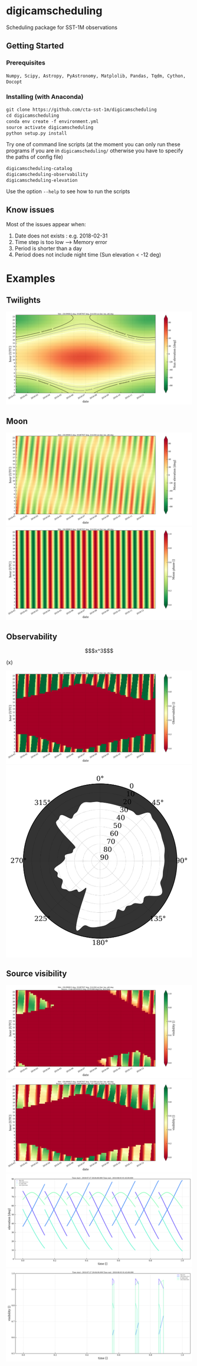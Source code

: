 # digicamscheduling

Scheduling package for SST-1M observations

## Getting Started

### Prerequisites

```
Numpy, Scipy, Astropy, PyAstronomy, Matplolib, Pandas, Tqdm, Cython, Docopt
```

### Installing (with Anaconda)

```
git clone https://github.com/cta-sst-1m/digicamscheduling
cd digicamscheduling
conda env create -f environment.yml
source activate digicamscheduling
python setup.py install
```
Try one of command line scripts (at the moment you can only run these programs
 if you are in `digicamscheduling/` otherwise you have to specify the 
 paths of config file)

```
digicamscheduling-catalog
digicamscheduling-observability
digicamscheduling-elevation
```

Use the option `--help` to see how to run the scripts

## Know issues

Most of the issues appear when:

1. Date does not exists : e.g. 2018-02-31 
2. Time step is too low --> Memory error
3. Period is shorter than a day
4. Period does not include night time (Sun elevation < -12 deg)

# Examples

## Twilights

![](docs/figures/sun_elevation.png)

## Moon

![](docs/figures/moon_elevation.png)
![](docs/figures/moon_phase.png)

## Observability
```math
$x^3$
```
\(x\)

![](docs/figures/observability.png)
![](docs/figures/environmental_limits.svg)

## Source visibility

![](docs/figures/Crab_visibility.png)
![](docs/figures/1ES%201959+650_visibility.png)
![](docs/figures/elevation.png)
![](docs/figures/visibility.png)




